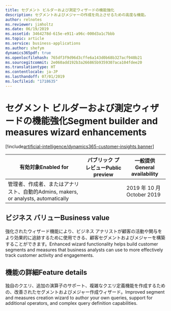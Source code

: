 ```yaml
---
title: セグメント ビルダーおよび測定ウィザードの機能強化
description: セグメントおよびメジャーの作成を向上させるための高度な機能。
author: relnotes
ms.reviewer: jimholtz
ms.date: 06/19/2019
ms.assetid: 3464278d-615e-e911-a96c-000d3a1c7bbb
ms.topic: article
ms.service: business-applications
ms.author: shefym
dynamics365pdf: true
ms.openlocfilehash: 765df3f9d96d3cffe6a143d0b68b327acf940b21
ms.sourcegitcommit: 2e060add192b3a266865b9359307aca104fdee20
ms.translationtype: HT
ms.contentlocale: ja-JP
ms.lasthandoff: 07/01/2019
ms.locfileid: "1718635"
---
```

# <a name="segment-builder-and-measures-wizard-enhancements"></a><span data-ttu-id="ea9b9-103">セグメント ビルダーおよび測定ウィザードの機能強化</span><span class="sxs-lookup"><span data-stu-id="ea9b9-103">Segment builder and measures wizard enhancements</span></span>
[!include[artificial-intelligence/dynamics365-customer-insights banner](../includes/artificial-intelligence/dynamics365-customer-insights.md)]

| <span data-ttu-id="ea9b9-104">有効対象</span><span class="sxs-lookup"><span data-stu-id="ea9b9-104">Enabled for</span></span>    |  <span data-ttu-id="ea9b9-105">パブリック プレビュー</span><span class="sxs-lookup"><span data-stu-id="ea9b9-105">Public preview</span></span> | <span data-ttu-id="ea9b9-106">一般提供</span><span class="sxs-lookup"><span data-stu-id="ea9b9-106">General availability</span></span> | 
| ---------- | ---------- |---------- |
|<span data-ttu-id="ea9b9-107">管理者、作成者、またはアナリスト、自動的</span><span class="sxs-lookup"><span data-stu-id="ea9b9-107">Admins, makers, or analysts, automatically</span></span>|| <span data-ttu-id="ea9b9-108">2019 年 10 月</span><span class="sxs-lookup"><span data-stu-id="ea9b9-108">October 2019</span></span>|


## <a name="business-value"></a><span data-ttu-id="ea9b9-109">ビジネス バリュー</span><span class="sxs-lookup"><span data-stu-id="ea9b9-109">Business value</span></span>
<!-- bv start -->
<span data-ttu-id="ea9b9-110">強化されたウィザード機能により、ビジネス アナリストが顧客の活動や関与をより効果的に追跡するために使用できる、顧客セグメントおよびメジャーを構築することができます。</span><span class="sxs-lookup"><span data-stu-id="ea9b9-110">Enhanced wizard functionality helps build customer segments and measures that business analysts can use to more effectively track customer activity and engagements.</span></span>

<!-- bv end -->



## <a name="feature-details"></a><span data-ttu-id="ea9b9-111">機能の詳細</span><span class="sxs-lookup"><span data-stu-id="ea9b9-111">Feature details</span></span>
<!--feature detail start -->
<span data-ttu-id="ea9b9-112">独自のクエリ、追加の演算子のサポート、複雑なクエリ定義機能を作成するための、改善されたセグメントおよびメジャー作成ウィザード。</span><span class="sxs-lookup"><span data-stu-id="ea9b9-112">Improved segment and measures creation wizard to author your own queries, support for additional operators, and complex query definition capabilities.</span></span>
<!--feature detail end -->










